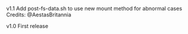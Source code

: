 v1.1
Add post-fs-data.sh to use new mount method for abnormal cases
Credits: @AestasBritannia

v1.0
First release
